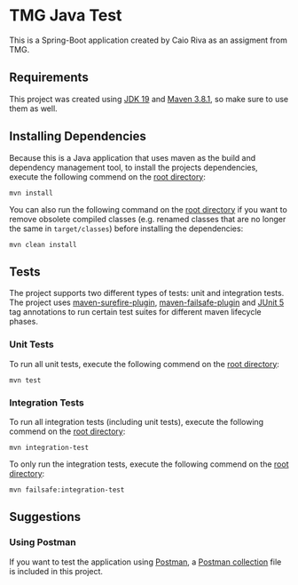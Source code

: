 # TMG Java Test

This is a Spring-Boot application created by Caio Riva as an assigment from TMG.

## Requirements
This project was created using [JDK 19](https://jdk.java.net/19/) and 
[Maven 3.8.1](https://maven.apache.org/docs/3.8.1/release-notes.html), so make sure to use them as well.

## Installing Dependencies
Because this is a Java application that uses maven as the build and dependency management tool, to install the projects
dependencies, execute the following commend on the [root directory](.):
```
mvn install
```
You can also run the following command on the [root directory](.) if you want to remove obsolete compiled classes 
(e.g. renamed classes that are no longer the same in `target/classes`) before installing the dependencies:
```
mvn clean install
```

## Tests
The project supports two different types of tests: unit and integration tests. The project uses 
[maven-surefire-plugin](https://maven.apache.org/surefire/maven-surefire-plugin/),
[maven-failsafe-plugin](https://maven.apache.org/surefire/maven-failsafe-plugin/) and
[JUnit 5](https://junit.org/junit5/) tag annotations to run certain test suites for different maven lifecycle phases.

### Unit Tests
To run all unit tests, execute the following commend on the [root directory](.):
```
mvn test
```

### Integration Tests
To run all integration tests (including unit tests), execute the following commend on the [root directory](.):
```
mvn integration-test
```

To only run the integration tests, execute the following commend on the [root directory](.):
```
mvn failsafe:integration-test
```

## Suggestions
### Using Postman
If you want to test the application using [Postman](https://www.postman.com/downloads/), a [Postman collection](tmg-java-test.postman_collection.json)
file is included in this project.